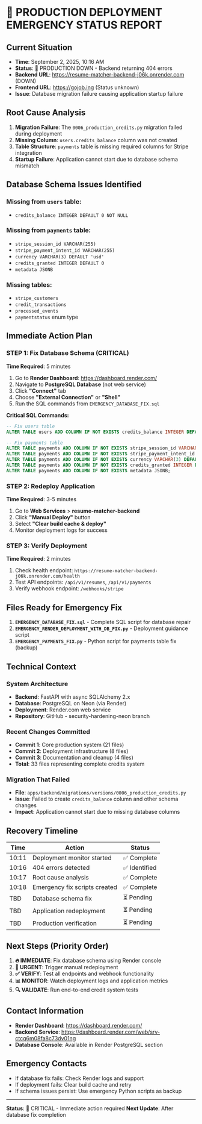 # 🚨 PRODUCTION DEPLOYMENT EMERGENCY STATUS REPORT

## Current Situation
- **Time**: September 2, 2025, 10:16 AM
- **Status**: 🔴 PRODUCTION DOWN - Backend returning 404 errors
- **Backend URL**: https://resume-matcher-backend-j06k.onrender.com (DOWN)
- **Frontend URL**: https://gojob.ing (Status unknown)
- **Issue**: Database migration failure causing application startup failure

## Root Cause Analysis
1. **Migration Failure**: The `0006_production_credits.py` migration failed during deployment
2. **Missing Column**: `users.credits_balance` column was not created
3. **Table Structure**: `payments` table is missing required columns for Stripe integration
4. **Startup Failure**: Application cannot start due to database schema mismatch

## Database Schema Issues Identified

### Missing from `users` table:
- `credits_balance INTEGER DEFAULT 0 NOT NULL`

### Missing from `payments` table:
- `stripe_session_id VARCHAR(255)`
- `stripe_payment_intent_id VARCHAR(255)` 
- `currency VARCHAR(3) DEFAULT 'usd'`
- `credits_granted INTEGER DEFAULT 0`
- `metadata JSONB`

### Missing tables:
- `stripe_customers`
- `credit_transactions`
- `processed_events`
- `paymentstatus` enum type

## Immediate Action Plan

### STEP 1: Fix Database Schema (CRITICAL)
**Time Required**: 5 minutes

1. Go to **Render Dashboard**: https://dashboard.render.com/
2. Navigate to **PostgreSQL Database** (not web service)
3. Click **"Connect"** tab
4. Choose **"External Connection"** or **"Shell"**
5. Run the SQL commands from `EMERGENCY_DATABASE_FIX.sql`

**Critical SQL Commands:**
```sql
-- Fix users table
ALTER TABLE users ADD COLUMN IF NOT EXISTS credits_balance INTEGER DEFAULT 0 NOT NULL;

-- Fix payments table  
ALTER TABLE payments ADD COLUMN IF NOT EXISTS stripe_session_id VARCHAR(255);
ALTER TABLE payments ADD COLUMN IF NOT EXISTS stripe_payment_intent_id VARCHAR(255);
ALTER TABLE payments ADD COLUMN IF NOT EXISTS currency VARCHAR(3) DEFAULT 'usd';
ALTER TABLE payments ADD COLUMN IF NOT EXISTS credits_granted INTEGER DEFAULT 0;
ALTER TABLE payments ADD COLUMN IF NOT EXISTS metadata JSONB;
```

### STEP 2: Redeploy Application
**Time Required**: 3-5 minutes

1. Go to **Web Services** > **resume-matcher-backend**
2. Click **"Manual Deploy"** button  
3. Select **"Clear build cache & deploy"**
4. Monitor deployment logs for success

### STEP 3: Verify Deployment
**Time Required**: 2 minutes

1. Check health endpoint: `https://resume-matcher-backend-j06k.onrender.com/health`
2. Test API endpoints: `/api/v1/resumes`, `/api/v1/payments`
3. Verify webhook endpoint: `/webhooks/stripe`

## Files Ready for Emergency Fix

1. **`EMERGENCY_DATABASE_FIX.sql`** - Complete SQL script for database repair
2. **`EMERGENCY_RENDER_DEPLOYMENT_WITH_DB_FIX.py`** - Deployment guidance script
3. **`EMERGENCY_PAYMENTS_FIX.py`** - Python script for payments table fix (backup)

## Technical Context

### System Architecture
- **Backend**: FastAPI with async SQLAlchemy 2.x
- **Database**: PostgreSQL on Neon (via Render)
- **Deployment**: Render.com web service
- **Repository**: GitHub - security-hardening-neon branch

### Recent Changes Committed
- **Commit 1**: Core production system (21 files)
- **Commit 2**: Deployment infrastructure (8 files) 
- **Commit 3**: Documentation and cleanup (4 files)
- **Total**: 33 files representing complete credits system

### Migration That Failed
- **File**: `apps/backend/migrations/versions/0006_production_credits.py`
- **Issue**: Failed to create `credits_balance` column and other schema changes
- **Impact**: Application cannot start due to missing database columns

## Recovery Timeline

| Time | Action | Status |
|------|--------|--------|
| 10:11 | Deployment monitor started | ✅ Complete |
| 10:16 | 404 errors detected | ✅ Identified |
| 10:17 | Root cause analysis | ✅ Complete |
| 10:18 | Emergency fix scripts created | ✅ Complete |
| TBD | Database schema fix | ⏳ Pending |
| TBD | Application redeployment | ⏳ Pending |
| TBD | Production verification | ⏳ Pending |

## Next Steps (Priority Order)

1. **🔥 IMMEDIATE**: Fix database schema using Render console
2. **🚀 URGENT**: Trigger manual redeployment  
3. **✅ VERIFY**: Test all endpoints and webhook functionality
4. **📊 MONITOR**: Watch deployment logs and application metrics
5. **🔍 VALIDATE**: Run end-to-end credit system tests

## Contact Information
- **Render Dashboard**: https://dashboard.render.com/
- **Backend Service**: https://dashboard.render.com/web/srv-ctcq6m08fa8c73dv01ng
- **Database Console**: Available in Render PostgreSQL section

## Emergency Contacts
- If database fix fails: Check Render logs and support
- If deployment fails: Clear build cache and retry
- If schema issues persist: Use emergency Python scripts as backup

---
**Status**: 🔴 CRITICAL - Immediate action required
**Next Update**: After database fix completion
